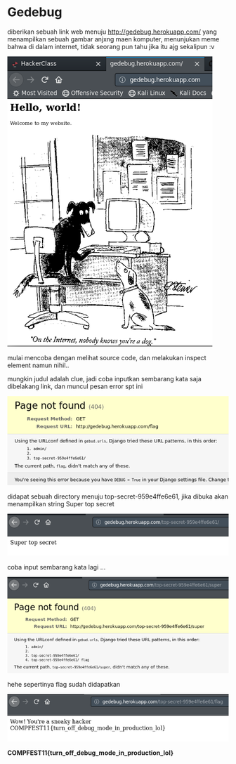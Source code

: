 # Gedebug

diberikan sebuah link web menuju http://gedebug.herokuapp.com/ yang menampilkan sebuah gambar anjxng maen komputer, menunjukan meme bahwa di dalam internet, tidak seorang pun tahu jika itu ajg sekalipun :v

<img src="img/1.png">

mulai mencoba dengan melihat source code, dan melakukan inspect element namun nihil..

mungkin judul adalah clue, jadi coba inputkan sembarang kata saja dibelakang link, dan muncul pesan error spt ini


<img src="img/2.png">

didapat sebuah directory menuju top-secret-959e4ffe6e61, jika dibuka akan menampilkan string Super top secret


<img src="img/3.png">

coba input sembarang kata lagi ...


<img src="img/4.png">

hehe sepertinya flag sudah didapatkan 


<img src="img/5.png">

**COMPFEST11{turn_off_debug_mode_in_production_lol}**
